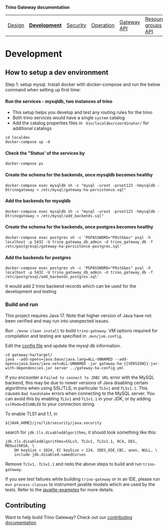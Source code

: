 **Trino Gateway documentation**

<table>
  <tr>
    <td><a href="design.md">Design</a></td>
    <td><b><a href="development.md">Development</a></b></td>
    <td><a href="security.md">Security</a></td>
    <td><a href="operation.md">Operation</a></td>
    <td><a href="gateway-api.md">Gateway API</a></td>
    <td><a href="resource-groups-api.md">Resource groups API</a></td>
    <td><a href="routing-rules.md">Routing rules</a></td>
    <td><a href="references.md">References</a></td>
  </tr>
</table>

# Development

## How to setup a dev environment

Step 1: setup mysql. Install docker with docker-compose and run the below
command when setting up first time:

#### Run the services - mysqldb, two instances of trino

- This setup helps you develop and test any routing rules for the trino
- Both trino services would have a single `system` catalog
- Add the catalog properties files in ` bin/localdev/coordinator/` for
  additional catalogs

```
cd localdev
docker-compose up -d
```

#### Check the "Status' of the services by

`docker-compose ps`

#### Create the schema for the backends, once mysqldb becomes healthy

`docker-compose exec mysqldb sh -c "mysql -uroot -proot123 -hmysqldb -Dtrinogateway < /etc/mysql/gateway-ha-persistence.sql"`

#### Add the backends for mysqldb

`docker-compose exec mysqldb sh -c "mysql -uroot -proot123 -hmysqldb -Dtrinogateway < /etc/mysql/add_backends.sql"`

#### Create the schema for the backends, once postgres becomes healthy

`docker-compose exec postgres sh -c 'PGPASSWORD="P0stG&es" psql -h localhost -p 5432 -U trino_gateway_db_admin -d trino_gateway_db -f /etc/postgresql/gateway-ha-persistence-postgres.sql'`

#### Add the backends for postgres

`docker-compose exec postgres sh -c 'PGPASSWORD="P0stG&es" psql -h localhost -p 5432 -U trino_gateway_db_admin -d trino_gateway_db -f /etc/postgresql/add_backends_postgres.sql'`

It would add 2 trino backend records which can be used for the development and
testing

### Build and run

This project requires Java 17. Note that higher version of Java have not been
verified and may run into unexpected issues.

Run `./mvnw clean install` to build `trino-gateway`. VM options required for
compilation and testing are specified in `.mvn/jvm.config`.

Edit the [config file](/gateway-ha/gateway-ha-config.yml) and update the mysql
db information.

```
cd gateway-ha/target/
java --add-opens=java.base/java.lang=ALL-UNNAMED --add-opens=java.base/java.net=ALL-UNNAMED -jar gateway-ha-{{VERSION}}-jar-with-dependencies.jar server ../gateway-ha-config.yml
```

If you encounter a `Failed to connect to JDBC URL` error with the MySQL backend,
this may be due to newer versions of Java disabling certain algorithms when
using SSL/TLS, in particular `TLSv1` and `TLSv1.1`. This causes `Bad handshake`
errors when connecting to the MySQL server. You can avoid this by enabling
`TLSv1` and `TLSv1.1` in your JDK, or by adding `sslMode=DISABLED` to your
connection string.

To enable TLS1 and 1.1, in

```
${JAVA_HOME}/jre/lib/security/java.security
```

search for `jdk.tls.disabledAlgorithms`, it should look something like this:

```
jdk.tls.disabledAlgorithms=SSLv3, TLSv1, TLSv1.1, RC4, DES, MD5withRSA, \
    DH keySize < 1024, EC keySize < 224, 3DES_EDE_CBC, anon, NULL, \
    include jdk.disabled.namedCurves
```

Remove `TLSv1, TLSv1.1` and redo the above steps to build and run
`trino-gateway`.

If you see test failures while building `trino-gateway` or in an IDE, please run
`mvn process-classes` to instrument javalite models which are used by the tests.
Refer to the
[javalite-examples](https://github.com/javalite/javalite-examples/tree/master/simple-example#instrumentation)
for more details.

## Contributing

Want to help build Trino Gateway? Check out our [contributing
documentation](../.github/CONTRIBUTING.md)
